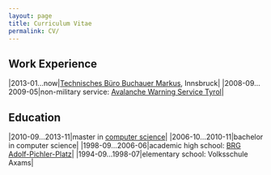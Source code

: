 ```yaml
---
layout: page
title: Curriculum Vitae
permalink: CV/
---
```


## Work Experience

|2013-01…now|[Technisches Büro Buchauer Markus](https://www.tbbm.at/), Innsbruck|
|2008-09…2009-05|non-military service: [Avalanche Warning Service Tyrol](http://lawine.tirol.gv.at/en/)|

## Education

|2010-09…2013-11|master in [computer science](ComputerScience)|
|2006-10…2010-11|bachelor in computer science|
|1998-09…2006-06|academic high school: [BRG Adolf-Pichler-Platz](http://www.brg-app.tsn.at/)|
|1994-09…1998-07|elementary school: Volksschule Axams|
